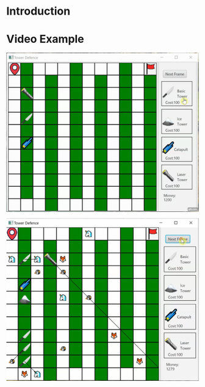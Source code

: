 # Introduction


# Video Example
![alt text](examples/towerDefenceExample.gif)

![alt text](examples/towerDefence_Moment.jpg?raw=true)